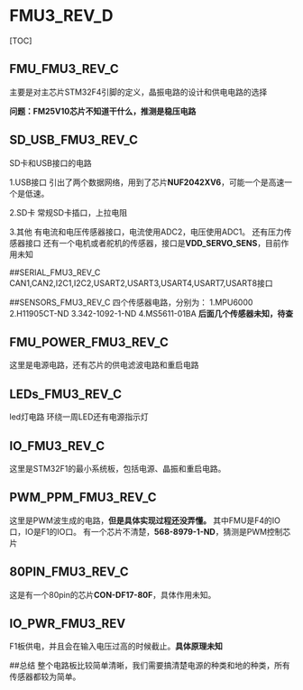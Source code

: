 # FMU3_REV_D

[TOC]

## FMU_FMU3_REV_C
主要是对主芯片STM32F4引脚的定义，晶振电路的设计和供电电路的选择

**问题：FM25V10芯片不知道干什么，推测是稳压电路**

## SD_USB_FMU3_REV_C
SD卡和USB接口的电路

1.USB接口
引出了两个数据网络，用到了芯片**NUF2042XV6**，可能一个是高速一个是低速。

2.SD卡
常规SD卡插口，上拉电阻

3.其他
有电流和电压传感器接口，电流使用ADC2，电压使用ADC1。
还有压力传感器接口
还有一个电机或者舵机的传感器，接口是**VDD_SERVO_SENS**，目前作用未知

##SERIAL_FMU3_REV_C
CAN1,CAN2,I2C1,I2C2,USART2,USART3,USART4,USART7,USART8接口

##SENSORS_FMU3_REV_C
四个传感器电路，分别为：
1.MPU6000
2.H11905CT-ND
3.342-1092-1-ND
4.MS5611-01BA
**后面几个传感器未知，待查**

## FMU_POWER_FMU3_REV_C
这里是电源电路，还有芯片的供电滤波电路和重启电路

## LEDs_FMU3_REV_C
led灯电路
环绕一周LED还有电源指示灯

## IO_FMU3_REV_C
这里是STM32F1的最小系统板，包括电源、晶振和重启电路。

## PWM_PPM_FMU3_REV_C
这里是PWM波生成的电路，**但是具体实现过程还没弄懂。**
其中FMU是F4的IO口，IO是F1的IO口。
有一个芯片不清楚，**568-8979-1-ND**，猜测是PWM控制芯片

## 80PIN_FMU3_REV_C
这是有一个80pin的芯片**CON-DF17-80F**，具体作用未知。

## IO_PWR_FMU3_REV
F1板供电，并且会在输入电压过高的时候截止。**具体原理未知**

##总结
整个电路板比较简单清晰，我们需要搞清楚电源的种类和地的种类，所有传感器都较为简单。
















